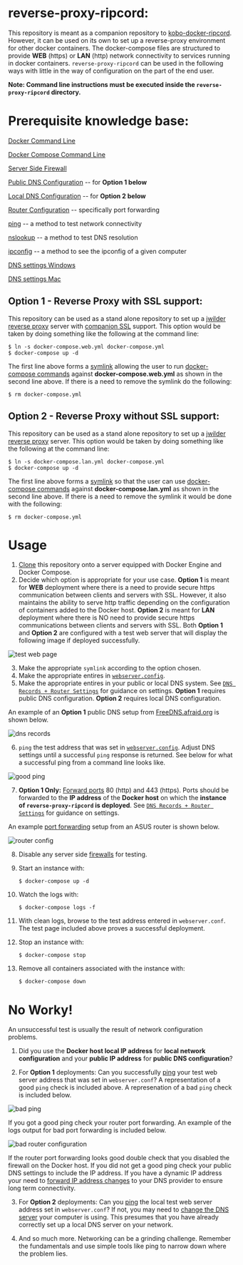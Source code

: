 # reverse-proxy-ripcord:
This repository is meant as a companion repository to [kobo-docker-ripcord](https://github.com/jpstaub/kobo-docker-ripcord).
However, it can be used on its own to set up a reverse-proxy environment for other docker containers. The docker-compose files are structured to provide **WEB** (https) or **LAN** (http) network connectivity to services running in docker containers. `reverse-proxy-ripcord` can be used in the following ways with little in the way of configuration on the part of the end user.

**Note: Command line instructions must be executed inside the `reverse-proxy-ripcord` directory.**

# Prerequisite knowledge base:
[Docker Command Line](https://docs.docker.com/engine/reference/commandline/cli/)

[Docker Compose Command Line](https://docs.docker.com/compose/reference/)

[Server Side Firewall](https://help.ubuntu.com/community/UFW)

[Public DNS Configuration](http://freedns.afraid.org/) -- for **Option 1 below**

[Local DNS Configuration](https://superuser.com/questions/45789/running-dns-locally-for-home-network) -- for **Option 2 below**

[Router Configuration](https://www.dd-wrt.com/wiki/index.php/Tutorials) -- specifically port forwarding

[ping](https://www.lifewire.com/ping-command-2618099) -- a method to test network connectivity 

[nslookup](https://www.lifewire.com/what-is-nslookup-817516) -- a method to test DNS resolution

[ipconfig](https://www.lifewire.com/what-is-nslookup-817516) -- a method to see the ipconfig of a given computer

[DNS settings Windows](https://www.windowscentral.com/how-change-your-pcs-dns-settings-windows-10)

[DNS settings Mac](http://osxdaily.com/2015/12/05/change-dns-server-settings-mac-os-x/)

## Option 1 - Reverse Proxy with SSL support:
This repository can be used as a stand alone repository to set up a [jwilder reverse proxy](https://github.com/jwilder/nginx-proxy) server with [companion SSL](https://github.com/JrCs/docker-letsencrypt-nginx-proxy-companion) support. This option would be taken by doing something like the following at the command line:
```
$ ln -s docker-compose.web.yml docker-compose.yml
$ docker-compose up -d
```
The first line above forms a [symlink](https://kb.iu.edu/d/abbe) allowing the user to run [docker-compose commands](https://docs.docker.com/compose/reference/) against **docker-compose.web.yml** as shown in the second line above. If there is a need to remove the symlink do the following:

    $ rm docker-compose.yml

## Option 2 - Reverse Proxy without SSL support:
This repository can be used as a stand alone repository to set up a [jwilder reverse proxy](https://github.com/jwilder/nginx-proxy) server. This option would be taken by doing something like the following at the command line:
```
$ ln -s docker-compose.lan.yml docker-compose.yml
$ docker-compose up -d
```
The first line above forms a [symlink](https://kb.iu.edu/d/abbe) so that the user can use [docker-compose commands](https://docs.docker.com/compose/reference/) against **docker-compose.lan.yml** as shown in the second line above. If there is a need to remove the symlink it would be done with the following:

    $ rm docker-compose.yml

# Usage
1. [Clone](https://help.github.com/articles/cloning-a-repository/) this repository onto a server equipped with Docker Engine and Docker Compose.
2. Decide which option is appropriate for your use case. **Option 1** is meant for **WEB** deployment where there is a need to provide secure https communication between clients and servers with SSL. However, it also maintains the ability to serve http traffic depending on the configuration of containers added to the Docker host. **Option 2** is meant for **LAN** deployment where there is NO need to provide secure https communications between clients and servers with SSL. Both **Option 1** and **Option 2** are configured with a test web server that will display the following image if deployed successfully. 

![test web page](./docs/test_web_page.PNG)

3. Make the appropriate `symlink` according to the option chosen.
4. Make the appropriate entires in [`webserver.config`](./webserver.config.txt).
5. Make the appropriate entires in your public or local DNS system. See [`DNS Records + Router Settings`](./docs/DNS_Records_+_Router_Settings.txt") for guidance on settings. **Option 1** requires public DNS configuration. **Option 2** requires local DNS configuration.

An example of an **Option 1** public DNS setup from [FreeDNS.afraid.org](http://freedns.afraid.org/) is shown below.

![dns records](./docs/dns_records.PNG)

6. `ping` the test address that was set in [`webserver.config`](./webserver.config.txt). Adjust DNS settings until a successful `ping` response is returned. See below for what a successful ping from a command line looks like.

![good ping](./docs/good_ping_check.PNG)

7. **Option 1 Only:** [Forward ports](https://www.dd-wrt.com/wiki/index.php/Tutorials) 80 (http) and 443 (https). Ports should be forwarded to the **IP address** of the **Docker host** on which the **instance of `reverse-proxy-ripcord` is deployed**. See [`DNS Records + Router Settings`](./docs/DNS_Records_+_Router_Settings.txt") for guidance on settings.

An example [port forwarding](https://www.dd-wrt.com/wiki/index.php/Port_Forwarding) setup from an ASUS router is shown below.

![router config](./docs/router_config.PNG)

8. Disable any server side [firewalls](https://help.ubuntu.com/community/UFW) for testing.
9. Start an instance with:

    ```$ docker-compose up -d```
    
10. Watch the logs with:

    ```$ docker-compose logs -f```
    
11. With clean logs, browse to the test address entered in `webserver.conf`. The test page included above proves a successful deployment.     
12. Stop an instance with:

    ```$ docker-compose stop```
    
13. Remove all containers associated with the instance with:

    ```$ docker-compose down```
    
# No Worky!
An unsuccessful test is usually the result of network configuration problems. 

1. Did you use the **Docker host local IP address** for **local network configuration** and your **public IP address** for **public DNS configuration**?

2. For **Option 1** deployments: Can you successfully [ping](https://www.lifewire.com/ping-command-2618099) your test web server address that was set in `webserver.conf`? A representation of a good `ping` check is included above. A represenation of a bad `ping` check is included below.

![bad ping](./docs/bad_ping_check.PNG)

If you got a good ping check your router port forwarding. An example of the logs output for bad port forwarding is included below.

![bad router configuration](./docs/bad_port_fwd.PNG)

If the router port forwarding looks good double check that you disabled the firewall on the Docker host. If you did not get a good ping check your public DNS settings to include the IP address. If you have a dynamic IP address your need to [forward IP address changes](https://freedns.afraid.org/guide/dd-wrt/) to your DNS provider to ensure long term connectivity.

3. For **Option 2** deployments: Can you [ping](https://www.lifewire.com/ping-command-2618099) the local test web server address set in `webserver.conf`? If not, you may need to [change the DNS server](https://www.lifewire.com/how-to-change-dns-servers-in-windows-7-2626271) your computer is using. This presumes that you have already correctly set up a local DNS server on your network. 

4. And so much more. Networking can be a grinding challenge. Remember the fundamentals and use simple tools like ping to narrow down where the problem lies.
